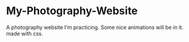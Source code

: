 # My-Photography-Website
A photography website I'm practicing. Some nice animations will be in it. made with css.
